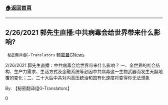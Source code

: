 ###  [:house:返回首頁](https://github.com/ourhimalayas/txt)
---

## 2/26/2021 郭先生直播:中共病毒会给世界带来什么影响?
` 秘密翻译组G-Translators` [轉載自GNews](https://gnews.org/zh-hans/945830/)

2/26/2021 郭先生直播：中共病毒会给世界带来什么影响？
一、全世界的社会结构、生产力需求、生活方式及金融系统等必因中共病毒这一生物武器而发生天翻地覆的变化；二、二十大后中共对内高压统治和国有化速度将变得你无法想象

By: 【秘密翻译组G-Translators】

0
